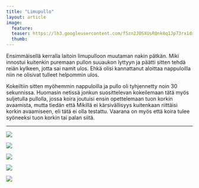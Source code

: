 ```yaml
---
title: "Limupullo"
layout: article
image:
  feature:
  teaser: https://lh3.googleusercontent.com/f5zn2JOSXUsRQnk0q1Jp73rx1dsen6DT6Z_57J_qW1o=w245
  thumb:
---
```


Ensimmäisellä kerralla laitoin limupulloon muutaman nakin pätkän. Miki innostui kuitenkin puremaan pullon suuaukon lyttyyn ja päätti sitten tehdä reiän kylkeen, jotta sai namit ulos. Ehkä olisi kannattanut aloittaa nappuloilla niin ne olisivat tulleet helpommin ulos.

Kokeiltiin sitten myöhemmin nappuloilla ja pullo oli tyhjennetty noin 30 sekunnissa. Huomasin netissä jonkun suosittelevan kokeilemaan tätä myös suljetulla pullolla, jossa koira joutuisi ensin opettelemaan tuon korkin avaamista, mutta tiedän että Mikillä ei kärsivällisyys kuitenkaan riittäisi korkin avaamiseen, eli tätä ei olla testattu. Vaarana on myös että koira tulee syöneeksi tuon korkin tai palan siitä.

---

![](https://lh3.googleusercontent.com/co8p_jTbaLmbcE8AActaRujmUJz9O8eoiED82cenfvg=w800)

![](https://lh3.googleusercontent.com/YWIe4I6-WHvk9JSAxvAWjV-h-wJNaNPFcGArmSFUlYY=w800)

![](https://lh3.googleusercontent.com/mZyrCPPx0UK7-cGRLpQiCGmGfufaGlWqXPGQhb6T6Cs=w800)

![](https://lh3.googleusercontent.com/Q_K5gvaN118YxsQUhj4m9yPWaSVkBMxT-slbRG6y2sE=w800)

![](https://lh3.googleusercontent.com/Fp4OQft13xep2Mhwpgkc3zJjk_BH5TxZbLFC0agdq-w=w800)

